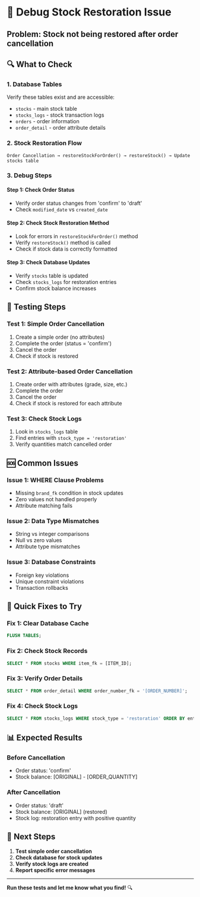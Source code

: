 # 🐛 Debug Stock Restoration Issue

## **Problem**: Stock not being restored after order cancellation

## 🔍 **What to Check**

### 1. **Database Tables**
Verify these tables exist and are accessible:
- `stocks` - main stock table
- `stocks_logs` - stock transaction logs
- `orders` - order information
- `order_detail` - order attribute details

### 2. **Stock Restoration Flow**
```
Order Cancellation → restoreStockForOrder() → restoreStock() → Update stocks table
```

### 3. **Debug Steps**

#### **Step 1: Check Order Status**
- Verify order status changes from 'confirm' to 'draft'
- Check `modified_date` vs `created_date`

#### **Step 2: Check Stock Restoration Method**
- Look for errors in `restoreStockForOrder()` method
- Verify `restoreStock()` method is called
- Check if stock data is correctly formatted

#### **Step 3: Check Database Updates**
- Verify `stocks` table is updated
- Check `stocks_logs` for restoration entries
- Confirm stock balance increases

## 🧪 **Testing Steps**

### **Test 1: Simple Order Cancellation**
1. Create a simple order (no attributes)
2. Complete the order (status = 'confirm')
3. Cancel the order
4. Check if stock is restored

### **Test 2: Attribute-based Order Cancellation**
1. Create order with attributes (grade, size, etc.)
2. Complete the order
3. Cancel the order
4. Check if stock is restored for each attribute

### **Test 3: Check Stock Logs**
1. Look in `stocks_logs` table
2. Find entries with `stock_type = 'restoration'`
3. Verify quantities match cancelled order

## 🆘 **Common Issues**

### **Issue 1: WHERE Clause Problems**
- Missing `brand_fk` condition in stock updates
- Zero values not handled properly
- Attribute matching fails

### **Issue 2: Data Type Mismatches**
- String vs integer comparisons
- Null vs zero values
- Attribute type mismatches

### **Issue 3: Database Constraints**
- Foreign key violations
- Unique constraint violations
- Transaction rollbacks

## 🔧 **Quick Fixes to Try**

### **Fix 1: Clear Database Cache**
```sql
FLUSH TABLES;
```

### **Fix 2: Check Stock Records**
```sql
SELECT * FROM stocks WHERE item_fk = [ITEM_ID];
```

### **Fix 3: Verify Order Details**
```sql
SELECT * FROM order_detail WHERE order_number_fk = '[ORDER_NUMBER]';
```

### **Fix 4: Check Stock Logs**
```sql
SELECT * FROM stocks_logs WHERE stock_type = 'restoration' ORDER BY entry_date DESC LIMIT 10;
```

## 📊 **Expected Results**

### **Before Cancellation**
- Order status: 'confirm'
- Stock balance: [ORIGINAL] - [ORDER_QUANTITY]

### **After Cancellation**
- Order status: 'draft'
- Stock balance: [ORIGINAL] (restored)
- Stock log: restoration entry with positive quantity

## 🎯 **Next Steps**

1. **Test simple order cancellation**
2. **Check database for stock updates**
3. **Verify stock logs are created**
4. **Report specific error messages**

---

**Run these tests and let me know what you find!** 🔍 